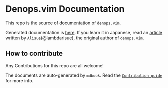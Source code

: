 # Denops.vim Documentation

This repo is the source of documentation of `denops.vim`.

Generated documentation is [here](https://vim-denops.github.io/denops-documentation/).
If you learn it in Japanese, read an [article](https://zenn.dev/lambdalisue/articles/b4a31fba0b1ce95104c9) written by `Alisue`(@lambdarisue), the original author of `denops.vim`.

## How to contribute

Any Contributions for this repo are all welcome!

The documents are auto-generated by `mdbook`.
Read the [`Contribution guide`](https://github.com/vim-denops/denops-documentation/blob/master/CONTRIBUTING.md) for more info.

